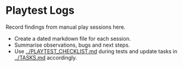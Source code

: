 # Playtest Logs

Record findings from manual play sessions here.

- Create a dated markdown file for each session.
- Summarise observations, bugs and next steps.
- Use [../PLAYTEST_CHECKLIST.md](../PLAYTEST_CHECKLIST.md) during tests and
  update tasks in [../TASKS.md](../TASKS.md) accordingly.
